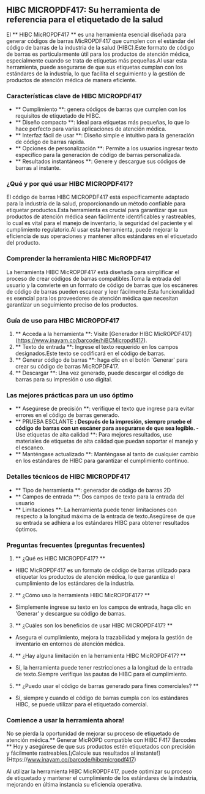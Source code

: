 ## HIBC MICROPDF417: Su herramienta de referencia para el etiquetado de la salud

El ** HIBC MicROPDF417 ** es una herramienta esencial diseñada para generar códigos de barras MicROPDF417 que cumplen con el estándar del código de barras de la industria de la salud (HIBC).Este formato de código de barras es particularmente útil para los productos de atención médica, especialmente cuando se trata de etiquetas más pequeñas.Al usar esta herramienta, puede asegurarse de que sus etiquetas cumplan con los estándares de la industria, lo que facilita el seguimiento y la gestión de productos de atención médica de manera eficiente.

### Características clave de HIBC MICROPDF417

- ** Cumplimiento **: genera códigos de barras que cumplen con los requisitos de etiquetado de HIBC.
- ** Diseño compacto **: Ideal para etiquetas más pequeñas, lo que lo hace perfecto para varias aplicaciones de atención médica.
- ** Interfaz fácil de usar **: Diseño simple e intuitivo para la generación de código de barras rápida.
- ** Opciones de personalización **: Permite a los usuarios ingresar texto específico para la generación de código de barras personalizada.
- ** Resultados instantáneos **: Genere y descargue sus códigos de barras al instante.

### ¿Qué y por qué usar HIBC MICROPDF417?

El código de barras HIBC MICROPDF417 está específicamente adaptado para la industria de la salud, proporcionando un método confiable para etiquetar productos.Esta herramienta es crucial para garantizar que sus productos de atención médica sean fácilmente identificables y rastreables, lo cual es vital para el manejo de inventario, la seguridad del paciente y el cumplimiento regulatorio.Al usar esta herramienta, puede mejorar la eficiencia de sus operaciones y mantener altos estándares en el etiquetado del producto.

### Comprender la herramienta HIBC MicROPDF417

La herramienta HIBC MicROPDF417 está diseñada para simplificar el proceso de crear códigos de barras compatibles.Toma la entrada del usuario y la convierte en un formato de código de barras que los escáneres de código de barras pueden escanear y leer fácilmente.Esta funcionalidad es esencial para los proveedores de atención médica que necesitan garantizar un seguimiento preciso de los productos.

### Guía de uso para HIBC MICROPDF417

1. ** Acceda a la herramienta **: Visite [Generador HIBC MicROPDF417] (https://www.inayam.co/barcode/hiBCMicropdf417).
2. ** Texto de entrada **: Ingrese el texto requerido en los campos designados.Este texto se codificará en el código de barras.
3. ** Generar código de barras **: haga clic en el botón 'Generar' para crear su código de barras MicROPDF417.
4. ** Descargar **: Una vez generado, puede descargar el código de barras para su impresión o uso digital.

### Las mejores prácticas para un uso óptimo

- ** Asegúrese de precisión **: verifique el texto que ingrese para evitar errores en el código de barras generado.
- ** PRUEBA ESCLANTE **: Después de la impresión, siempre pruebe el código de barras con un escáner para asegurarse de que sea legible.
-** Use etiquetas de alta calidad **: Para mejores resultados, use materiales de etiquetas de alta calidad que puedan soportar el manejo y el escaneo.
- ** Manténgase actualizado **: Manténgase al tanto de cualquier cambio en los estándares de HIBC para garantizar el cumplimiento continuo.

### Detalles técnicos de HIBC MICROPDF417

- ** Tipo de herramienta **: generador de código de barras 2D
- ** Campos de entrada **: Dos campos de texto para la entrada del usuario
- ** Limitaciones **: La herramienta puede tener limitaciones con respecto a la longitud máxima de la entrada de texto.Asegúrese de que su entrada se adhiera a los estándares HIBC para obtener resultados óptimos.

### Preguntas frecuentes (preguntas frecuentes)

1. ** ¿Qué es HIBC MICROPDF417? **
- HIBC MicROPDF417 es un formato de código de barras utilizado para etiquetar los productos de atención médica, lo que garantiza el cumplimiento de los estándares de la industria.

2. ** ¿Cómo uso la herramienta HIBC MicROPDF417? **
- Simplemente ingrese su texto en los campos de entrada, haga clic en 'Generar' y descargue su código de barras.

3. ** ¿Cuáles son los beneficios de usar HIBC MICROPDF417? **
- Asegura el cumplimiento, mejora la trazabilidad y mejora la gestión de inventario en entornos de atención médica.

4. ** ¿Hay alguna limitación en la herramienta HIBC MicROPDF417? **
- Sí, la herramienta puede tener restricciones a la longitud de la entrada de texto.Siempre verifique las pautas de HIBC para el cumplimiento.

5. ** ¿Puedo usar el código de barras generado para fines comerciales? **
- Sí, siempre y cuando el código de barras cumpla con los estándares HIBC, se puede utilizar para el etiquetado comercial.

### Comience a usar la herramienta ahora!

No se pierda la oportunidad de mejorar su proceso de etiquetado de atención médica.** Generar MicROPD compatible con HIBC F417 Barcodes ** Hoy y asegúrese de que sus productos estén etiquetados con precisión y fácilmente rastreables.[¡Calcule sus resultados al instante!] (Https://www.inayam.co/barcode/hibcmicropdf417)

Al utilizar la herramienta HIBC MicROPDF417, puede optimizar su proceso de etiquetado y mantener el cumplimiento de los estándares de la industria, mejorando en última instancia su eficiencia operativa.